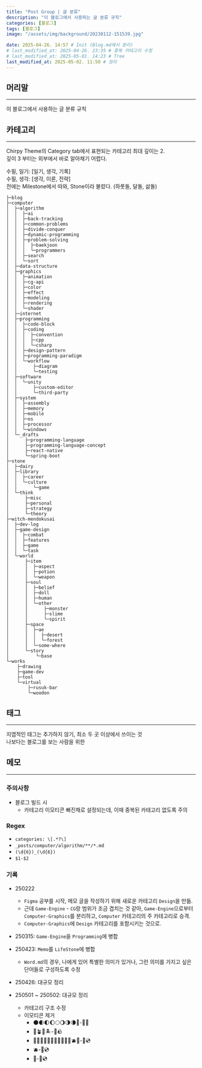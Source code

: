 ```yaml
---
title: "Post Group | 글 분류"
description: "이 블로그에서 사용하는 글 분류 규칙"
categories: [블로그]
tags: [블로그]
image: "/assets/img/background/20230112-151539.jpg"

date: 2025-04-26. 14:57 # Init (Blog.md에서 분리)
# last_modified_at: 2025-04-26. 23:35 # 중복 카테고리 수정
# last_modified_at: 2025-05-01. 14:23 # Tree
last_modified_at: 2025-05-02. 11:50 # 정리
---
```


## 머리말

---

이 블로그에서 사용하는 글 분류 규칙  

## 카테고리

---

Chirpy Theme의 Category tab에서 표현되는 카테고리 최대 깊이는 2.  
깊이 3 부터는 외부에서 바로 알아채기 어렵다.  

수필, 일기: [일기, 생각, 기록]  
수필, 생각: [생각, 이론, 전략]  
전에는 Milestone에서 따와, Stone이라 불렀다. (하룻돌, 달돌, 삶돌)  

```shell
├─blog
├─computer
│  ├─algorithm
│  │  ├─ai
│  │  ├─back-tracking
│  │  ├─common-problems
│  │  ├─divide-conquer
│  │  ├─dynamic-programming
│  │  ├─problem-solving
│  │  │  ├─baekjoon
│  │  │  └─programmers
│  │  ├─search
│  │  └─sort
│  ├─data-structure
│  ├─graphics
│  │  ├─animation
│  │  ├─cg-api
│  │  ├─color
│  │  ├─effect
│  │  ├─modeling
│  │  ├─rendering
│  │  └─shader
│  ├─internet
│  ├─programming
│  │  ├─code-block
│  │  ├─coding
│  │  │  ├─convention
│  │  │  ├─cpp
│  │  │  └─csharp
│  │  ├─design-pattern
│  │  ├─programming-paradigm
│  │  └─workflow
│  │      ├─diagram
│  │      └─testing
│  ├─software
│  │  └─unity
│  │      ├─custom-editor
│  │      └─third-party
│  ├─system
│  │  ├─assembly
│  │  ├─memory
│  │  ├─mobile
│  │  ├─os
│  │  ├─processor
│  │  └─windows
│  └─_drafts
│      ├─programming-language
│      ├─programming-language-concept
│      ├─react-native
│      └─spring-boot
├─stone
│  ├─dairy
│  ├─library
│  │  ├─career
│  │  └─culture
│  │      └─game
│  └─think
│      ├─misc
│      ├─personal
│      ├─strategy
│      └─theory
├─witch-mendokusai
│  ├─dev-log
│  ├─game-design
│  │  ├─combat
│  │  ├─features
│  │  ├─game
│  │  └─task
│  └─world
│      ├─item
│      │  ├─aspect
│      │  ├─potion
│      │  └─weapon
│      ├─soul
│      │  ├─belief
│      │  ├─doll
│      │  ├─human
│      │  └─other
│      │      ├─monster
│      │      ├─slime
│      │      └─spirit
│      ├─space
│      │  ├─ae
│      │  │  ├─desert
│      │  │  └─forest
│      │  └─some-where
│      └─story
│          └─base
└─works
    ├─drawing
    ├─game-dev
    ├─tool
    └─virtual
        ├─rusuk-bar
        └─woodon
```

## 태그

---

지엽적인 태그는 추가하지 않기, 최소 두 곳 이상에서 쓰이는 것  
나보다는 블로그를 보는 사람을 위한  

## 메모

---

### 주의사항

- 블로그 빌드 시
  - 카테고리 이모티콘 빠진채로 설정되는데, 이때 중복된 카테고리 없도록 주의

### Regex

- `categories: \[.*?\]`
- `_posts/computer/algorithm/**/*.md`
- `(\d{6})_(\d{6})`
- `$1-$2`

### 기록

- 250222
  - `Figma` 공부를 시작, 메모 글을 작성하기 위해 새로운 카테고리 `Design`을 만듦.
  - 근데 `Game-Engine` - `CG`랑 범위가 조금 겹치는 것 같아, `Game-Engine`으로부터 `Computer-Graphics`를 분리하고, `Computer` 카테고리의 주 카테고리로 승격.
  - `Computer-Graphics`에 `Design` 카테고리를 포함시키는 것으로.

- 250315: `Game-Engine`을 `Programming`에 병합

- 250423: `Memo`를 `LifeStone`에 병합
  - `Word.md`의 경우, 나에게 있어 특별한 의미가 있거나, 그런 의미를 가지고 싶은 단어들로 구성하도록 수정

- 250426: 대규모 정리

- 250501 ~ 250502: 대규모 정리
  - 카테고리 구조 수정
  - 이모티콘 제거
    - 🌑🌒🌓🌔🌕🌖🌗🌘🌚-💫🫧
    - 🌱🪴🌴🏝️-🗿🪨
    - 🍉🍊🍍🍌🍋🍐🥑🍋‍🟩🍈🥥🫐🍇-📀💿
    - 🫐-📀💿
    - 📀-📀💿
